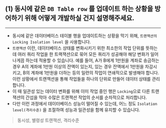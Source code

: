 ## (1) 동시에 같은 `DB Table row` 를 업데이트 하는 상황을 방어하기 위해 어떻게 개발하실 건지 설명해주세요.
-----
- 동시에 같은 데이터베이스 테이블 행을 업데이트하는 상황을 막기 위해, `트랜잭션의 Locking Isolation level` 을 사용합니다. 
- `트랜잭션` 이란, 데이터베이스 상태를 변화시키기 위한 최소한의 작업 단위를 뜻하는데 여러 쿼리 작업을 한 트랙잭션으로 묶어 모든 쿼리가 성공해야 해당 변화가 일어나게끔 하는데 적용할 수 있습니다. 
  예를 들어, A가 B에게 1만원을 계좌로 송금하는 경우 A의 계좌에 1만원 이상의 잔액이 있는지, 있는 경우 잔액에서 1만원을 차감시키고, B의 계좌에 1만원을 더하는 등의 일련의 작업이 연쇄적으로 발생해야 합니다. 이런 상황에서 트랜잭션을 통해 작업들을 하나의 단위로 만들어 데이터 상태를 관리합니다.
- 이 때 일관성 있는 데이터 변화를 위해 이미 작업 중인 행은 `Locking`으로 다른 트랜잭션의 간섭을 막아 수많은 트랜잭션 작업의 순서를 순차적으로 처리합니다. 
- 다만 이런 과정에서 데이터베이스 성능이 떨어질 수 있는데, 어느 정도 `Isolation level(격리수준)` 을 조절하여 성능과 일관성을 함께 유지할 수 있습니다.

> 동시성, 별령성
> 트랜잭션, 격리수준